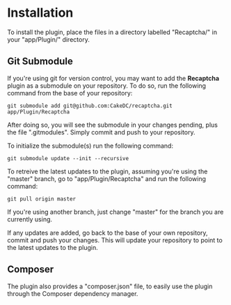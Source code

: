 Installation
============

To install the plugin, place the files in a directory labelled "Recaptcha/" in your "app/Plugin/" directory.

Git Submodule
-------------

If you're using git for version control, you may want to add the **Recaptcha** plugin as a submodule on your repository. To do so, run the following command from the base of your repository:

```
git submodule add git@github.com:CakeDC/recaptcha.git app/Plugin/Recaptcha
```

After doing so, you will see the submodule in your changes pending, plus the file ".gitmodules". Simply commit and push to your repository.

To initialize the submodule(s) run the following command:

```
git submodule update --init --recursive
```

To retreive the latest updates to the plugin, assuming you're using the "master" branch, go to "app/Plugin/Recaptcha" and run the following command:

```
git pull origin master
```

If you're using another branch, just change "master" for the branch you are currently using.

If any updates are added, go back to the base of your own repository, commit and push your changes. This will update your repository to point to the latest updates to the plugin.

Composer
--------

The plugin also provides a "composer.json" file, to easily use the plugin through the Composer dependency manager.